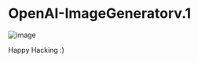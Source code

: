 ﻿# OpenAI-ImageGeneratorv.1 
 ![image](https://user-images.githubusercontent.com/78607405/216253189-e2e88160-6c6c-456b-b87a-377edc69cedb.png)

Happy Hacking :)
